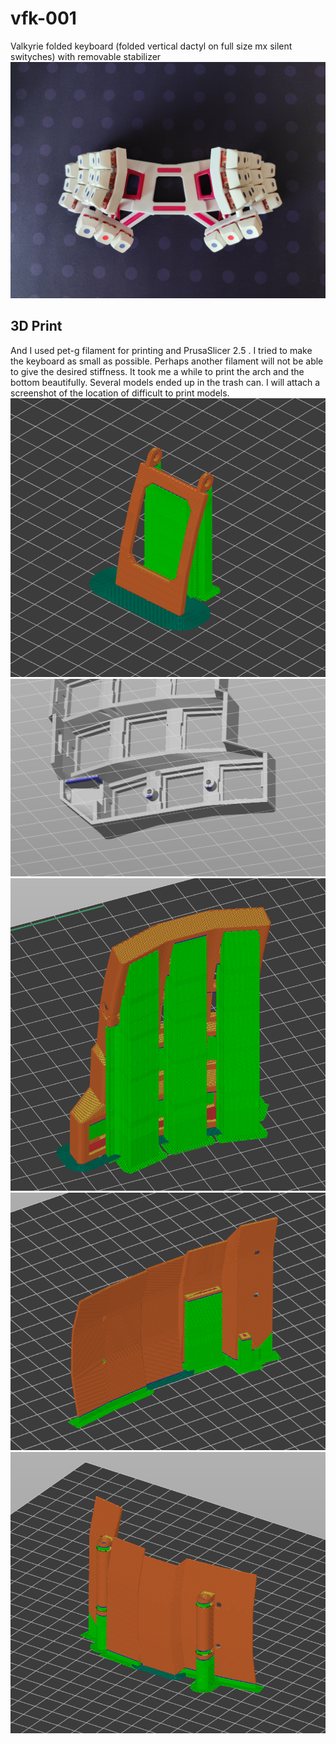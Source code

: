 # vfk-001
Valkyrie folded keyboard (folded vertical dactyl on full size mx silent swityches) with removable stabilizer
![VFK-001 top view](images/vfk-001_top_view.jpg)

## 3D Print
And I used pet-g filament for printing and PrusaSlicer 2.5 . I tried to make the keyboard as small as possible. Perhaps another filament will not be able to give the desired stiffness. It took me a while to print the arch and the bottom beautifully. Several models ended up in the trash can. I will attach a screenshot of the location of difficult to print models.
![Print front support](images/print_front_sup.png)
![Print arca custom support](images/print_arca_cust_sup.png)
![Print arca](images/print_arca_sup.png)
![Print bottom 1](images/print_bottom_ins.png)
![Print bottom 2](images/pritn_bottom_out.png)

